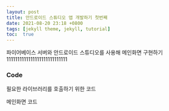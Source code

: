 ```yaml
---
layout: post
title: 안드로이드 스튜디오 앱 개발하기 첫번째
date: 2021-08-20 23:18 +0800
tags: [jekyll theme, jekyll, tutorial]
toc:  true
---
```

파이어베이스 서버와 안드로이드 스튜디오를 사용해 메인화면 구현하기1111111111111111111111111111

### Code
필요한 라이브러리를 호출하기 위한 코드
<script src="https://gist.github.com/zxcvasdf99/6f8e331750904fa0b20afa187978261a.js"></script>

메인화면 코드
<script src="https://gist.github.com/zxcvasdf99/f9bbe870e716db7b2b955cda4aed088e.js"></script>
